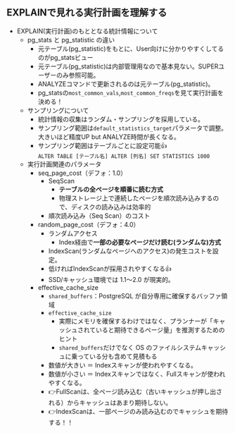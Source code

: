 
## EXPLAINで見れる実行計画を理解する
- EXPLAIN(実行計画)のもととなる統計情報について
  - pg_stats と pg_statistic の違い
    - 元テーブル(pg_statistic)をもとに、User向けに分かりやすくしてるのがpg_statsビュー
    - 元テーブル(pg_statistic)は内部管理用なので基本見ない。SUPERユーザーのみ参照可能。
    - ANALYZEコマンドで更新されるのは元テーブル(pg_statistic)。
    - pg_statsの`most_common_vals`,`most_common_freqs`を見て実行計画を決める！
  - サンプリングについて
    - 統計情報の収集はランダム・サンプリングを採用している。
    - サンプリング範囲は`default_statistics_target`パラメータで調整。大きいほど精度UP but ANALYZE時間が長くなる。
    - サンプリング範囲はテーブルごとに設定可能👍<br>`ALTER TABLE [テーブル名] ALTER [列名] SET STATISTICS 1000`
  - 実行計画関連のパラメータ
    - seq_page_cost（デフォ：1.0）
      - SeqScan
        - **テーブルの全ページを順番に読む方式**
        - 物理ストレージ上で連続したページを順次読み込みするので、ディスクの読み込みは効率的
      - 順次読み込み（Seq Scan）のコスト
    - random_page_cost（デフォ：4.0）
      - ランダムアクセス
        - Index経由で**一部の必要なページだけ読む(ランダムな)方式**
      - IndexScan(ランダムなページへのアクセス)の発生コストを設定。
      - 低ければIndexScanが採用されやすくなる👍
      - SSD/キャッシュ環境では 1.1〜2.0 が現実的。
    - effective_cache_size
      - `shared_buffers`：PostgreSQL が自分専用に確保するバッファ領域
      - `effective_cache_size`
        - 実際にメモリを確保するわけではなく、プランナーが「キャッシュされていると期待できるページ量」を推測するためのヒント
        - `shared_buffers`だけでなく OS のファイルシステムキャッシュに乗っている分も含めて見積もる
      - 数値が大きい ＝ Indexスキャンが使われやすくなる。
      - 数値が小さい ＝ Indexスキャンではなく、Fullスキャンが使われやすくなる。
      - 👉FullScanは、全ページ読み込む（古いキャッシュが押し出される）からキャッシュはあまり期待しない。
      - 👉IndexScanは、一部ページのみ読み込むのでキャッシュを期待する！！
